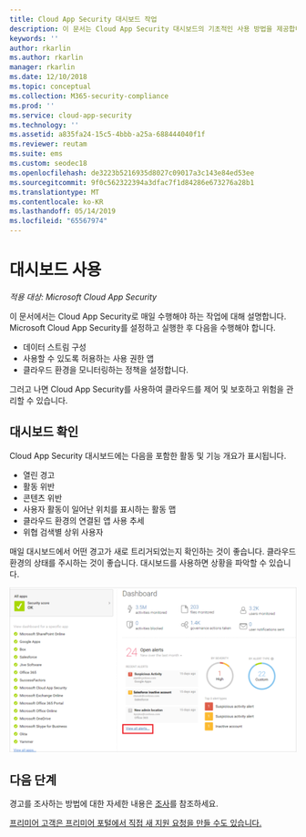 ```yaml
---
title: Cloud App Security 대시보드 작업
description: 이 문서는 Cloud App Security 대시보드의 기초적인 사용 방법을 제공합니다.
keywords: ''
author: rkarlin
ms.author: rkarlin
manager: rkarlin
ms.date: 12/10/2018
ms.topic: conceptual
ms.collection: M365-security-compliance
ms.prod: ''
ms.service: cloud-app-security
ms.technology: ''
ms.assetid: a835fa24-15c5-4bbb-a25a-688444040f1f
ms.reviewer: reutam
ms.suite: ems
ms.custom: seodec18
ms.openlocfilehash: de3223b5216935d8027c09017a3c143e84ed53ee
ms.sourcegitcommit: 9f0c562322394a3dfac7f1d84286e673276a28b1
ms.translationtype: MT
ms.contentlocale: ko-KR
ms.lasthandoff: 05/14/2019
ms.locfileid: "65567974"
---
```

# <a name="working-with-the-dashboard"></a>대시보드 사용

*적용 대상: Microsoft Cloud App Security*

이 문서에서는 Cloud App Security로 매일 수행해야 하는 작업에 대해 설명합니다.  Microsoft Cloud App Security를 설정하고 실행한 후 다음을 수행해야 합니다.

- 데이터 스트림 구성
- 사용할 수 있도록 허용하는 사용 권한 앱 
- 클라우드 환경을 모니터링하는 정책을 설정합니다. 

그러고 나면 Cloud App Security를 사용하여 클라우드를 제어 및 보호하고 위험을 관리할 수 있습니다.  



## <a name="check-the-dashboard"></a>대시보드 확인  
Cloud App Security 대시보드에는 다음을 포함한 활동 및 기능 개요가 표시됩니다.

- 열린 경고
- 활동 위반
- 콘텐츠 위반
- 사용자 활동이 일어난 위치를 표시하는 활동 맵
- 클라우드 환경의 연결된 앱 사용 추세
- 위협 검색별 상위 사용자

매일 대시보드에서 어떤 경고가 새로 트리거되었는지 확인하는 것이 좋습니다. 클라우드 환경의 상태를 주시하는 것이 좋습니다. 대시보드를 사용하면 상황을 파악할 수 있습니다.  

![Cloud App Security 대시보드](./media/dashboard.png "대시보드")  


## <a name="next-steps"></a>다음 단계  
경고를 조사하는 방법에 대한 자세한 내용은 [조사](investigate.md)를 참조하세요.  

[프리미어 고객은 프리미어 포털에서 직접 새 지원 요청을 만들 수도 있습니다.](https://premier.microsoft.com/)  
